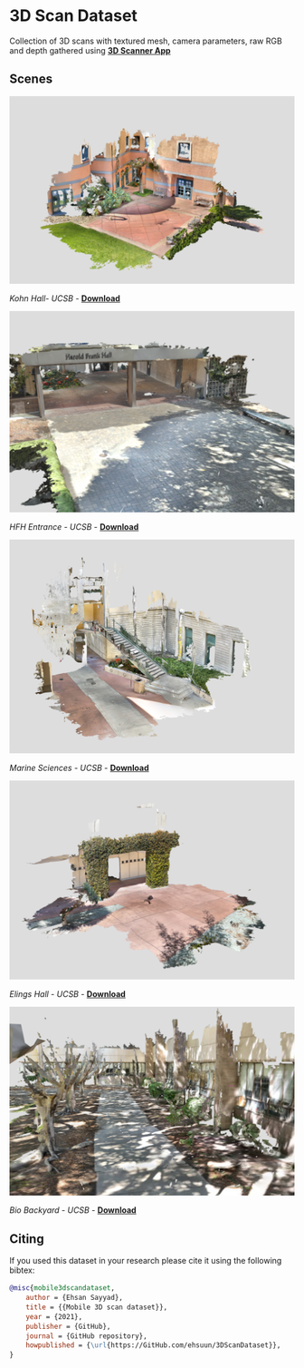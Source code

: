 # 3D Scan Dataset
Collection of 3D scans with textured mesh, camera parameters, raw RGB and depth gathered using [**3D Scanner App**](https://www.3dscannerapp.com/)

## Scenes

[![Image](kohn.png)](https://sketchfab.com/3d-models/kohn-hall-ucsb-46c950c803bc4ba6855c74cce95bb5ec)

*Kohn Hall- UCSB* -  [**Download**](https://drive.google.com/file/d/11aVT_SL_NKOAfONzAcjNoODic7BMyWRV/view?usp=sharing)

[![Image](hfh.PNG)](https://sketchfab.com/3d-models/harold-frank-hall-ucsb-02f960c7a26343ee816b643aedaeb0b4)

*HFH Entrance - UCSB* - [**Download**](https://drive.google.com/file/d/1g7pCB0Vpt632T7kj-25GvWymINfuk4bS/view?usp=sharing)

[![Image](marine.PNG)](https://sketchfab.com/3d-models/marine-sciences-staris-ucsb-f034d249c05c436d8e7e68970ea227b0)

*Marine Sciences - UCSB* - [**Download**](https://drive.google.com/file/d/11xPCM6d0kK4cstfh2Oma8w96y8OnD4WV/view?usp=sharing)

[![Image](courtyard.PNG)](https://sketchfab.com/3d-models/elings-hall-courtyard-ucsb-4bc868d2d09644bc822d011acb43e8da)

*Elings Hall - UCSB* - [**Download**](https://drive.google.com/file/d/12vWCDb-WmRozpC3KhXOZOjyIejWzSl8I/view?usp=sharing)

[![Image](bio.PNG)](https://skfb.ly/onn8C)

*Bio Backyard - UCSB* - [**Download**](https://drive.google.com/file/d/1ZgJ0yw0-Xv7r3H3n6yB6gff5HHaHRAIG/view?usp=sharing)



## Citing
If you used this dataset in your research please cite it using the following bibtex:

```bibtex
@misc{mobile3dscandataset,
    author = {Ehsan Sayyad},
    title = {{Mobile 3D scan dataset}},
    year = {2021},
    publisher = {GitHub},
    journal = {GitHub repository},
    howpublished = {\url{https://GitHub.com/ehsuun/3DScanDataset}},
}
```
